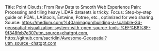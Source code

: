 Title: Point Clouds: From Raw Data to Smooth Web Experience
Pain: Processing and tiling heavy LiDAR datasets is tricky.
Focus: Step-by-step guide on PDAL, LAStools, Entwine, Potree, etc., optimized for web sharing.
Source: https://medium.com/%40animagun/building-a-scalable-3d-geospatial-visualization-system-with-open-source-tools-%EF%B8%8F-9f348feb7e30?utm_source=chatgpt.com, https://github.com/sacridini/Awesome-Geospatial?utm_source=chatgpt.com
